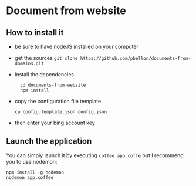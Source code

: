# Document from website
## How to install it 
- be sure to have nodeJS installed on your computer
- get the sources
  ```git clone https://github.com/pbellon/documents-from-domains.git```
- install the dependencies

  ```
    cd documents-from-website
    npm install
  ```
- copy the configuration file template

  ```
  cp config.template.json config.json 
  ```
- then enter your bing account key 

## Launch the application
You can simply launch it by executing ```coffee app.coffe``` but I recommend you to use nodemon:
```
npm install -g nodemon
nodemon app.coffee
``` 

